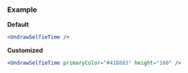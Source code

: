### Example

**Default**
```jsx
<UndrawSelfieTime />
```

**Customized**
```jsx
<UndrawSelfieTime primaryColor="#41B883" height="100" />
```
